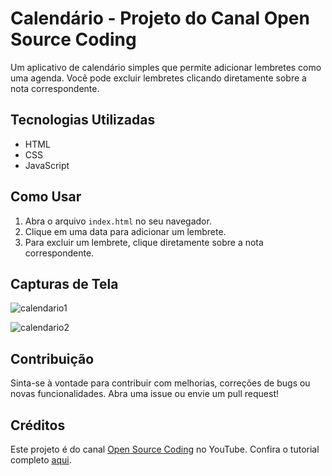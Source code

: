 # Calendário - Projeto do Canal Open Source Coding

Um aplicativo de calendário simples que permite adicionar lembretes como uma agenda. Você pode excluir lembretes clicando diretamente sobre a nota correspondente.

## Tecnologias Utilizadas

- HTML
- CSS
- JavaScript

## Como Usar

1. Abra o arquivo `index.html` no seu navegador.
2. Clique em uma data para adicionar um lembrete.
3. Para excluir um lembrete, clique diretamente sobre a nota correspondente.

## Capturas de Tela



![calendario1](https://github.com/MarcosRinker/mario-jump/assets/106207184/f9d3e7f4-05d4-421c-a8a9-53cca2647f31)

![calendario2](https://github.com/MarcosRinker/mario-jump/assets/106207184/1f947459-78d1-452f-a76c-83b623614443)


## Contribuição

Sinta-se à vontade para contribuir com melhorias, correções de bugs ou novas funcionalidades. Abra uma issue ou envie um pull request!

## Créditos

Este projeto é do canal [Open Source Coding](https://www.youtube.com/@opensourcecoding) no YouTube. Confira o tutorial completo [aqui](https://www.youtube.com/watch?v=6EVgmpm4z5U&list=PLniaZH-o9B_G8C1eo6FPhaFy0oe34ekB9&index=4&t=911s).


